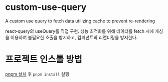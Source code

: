 # custom-use-query

A custom use query to fetch data utilizing cache to prevent re-rendering

react-query의 useQuery를 직접 구현. 성능 최적화를 위해 데이터를 fetch 시에 캐싱을 이용하여 불필요한 호출을 방지하고, 컴퍼넌트의 리랜더링을 방지한다.

# 프로젝트 인스톨 방법

[pnpm 설치](https://pnpm.io/installation) 후 `pnpm install` 실행
